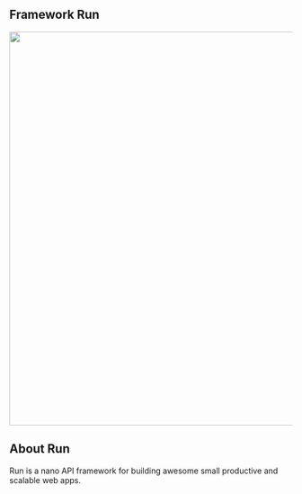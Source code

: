 
## Framework Run 


<p align="center"><a href="https://github.com/php-run/run" target="_blank">
<img src="https://user-images.githubusercontent.com/27627958/189930619-0ff61a80-76ce-4115-a683-326d3314688c.png" width="700">

</a></p>



## About Run

Run is a nano API framework for building awesome small productive and scalable web apps.
 
